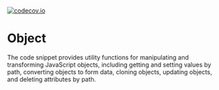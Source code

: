 [![codecov.io](https://codecov.io/github/souf11yane/object/coverage.svg?branch=master)](https://codecov.io/github/souf11yane/object?branch=master)

# Object

The code snippet provides utility functions for manipulating and transforming JavaScript objects, including getting and setting values by path, converting objects to form data, cloning objects, updating objects, and deleting attributes by path.
